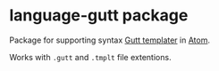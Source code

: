# language-gutt package

Package for supporting syntax [Gutt templater](https://github.com/makingoff/gutt) in [Atom](https://atom.io).

Works with `.gutt` and `.tmplt` file extentions.